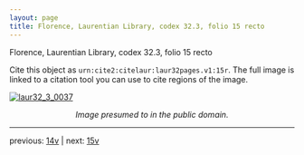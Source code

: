 ```yaml
---
layout: page
title: Florence, Laurentian Library, codex 32.3, folio 15 recto
---
```


Florence, Laurentian Library, codex 32.3, folio 15 recto

Cite this object as `urn:cite2:citelaur:laur32pages.v1:15r`.  The full image is linked to a citation tool you can use to cite regions of the image.

[![laur32_3_0037](http://www.homermultitext.org/iipsrv?IIIF=/project/homer/pyramidal/deepzoom/citelaur/laur32imgs/v1/laur32_3_0037.tif/full/800,/0/default.jpg)](http://www.homermultitext.org/ict2/?urn=urn:cite2:citelaur:laur32imgs.v1:laur32_3_0037) 

<p style="text-align: center; font-style: italic;">Image presumed to in the public domain.</p>

---

previous: [14v](../14v/) | next: [15v](../15v/)
